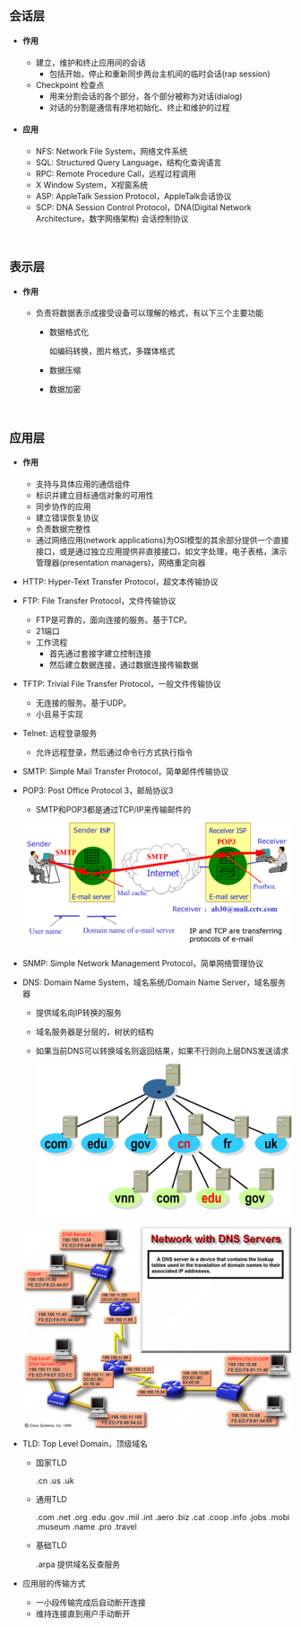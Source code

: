 ## 会话层

* #### 作用

  * 建立，维护和终止应用间的会话
    * 包括开始，停止和重新同步两台主机间的临时会话(rap session)
  * Checkpoint 检查点
    * 用来分割会话的各个部分，各个部分被称为对话(dialog)
    * 对话的分割是通信有序地初始化、终止和维护的过程

* #### 应用

  * NFS: Network File System，网络文件系统
  * SQL: Structured Query Language，结构化查询语言
  * RPC: Remote Procedure Call，远程过程调用
  * X Window System，X视窗系统
  * ASP: AppleTalk Session Protocol，AppleTalk会话协议
  * SCP: DNA Session Control Protocol，DNA(Digital Network Architecture，数字网络架构) 会话控制协议

  ​

## 表示层

* #### 作用

  * 负责将数据表示成接受设备可以理解的格式，有以下三个主要功能

    * 数据格式化

      如编码转换，图片格式，多媒体格式

    * 数据压缩

    * 数据加密

    ​

## 应用层

* #### 作用

  * 支持与具体应用的通信组件
  * 标识并建立目标通信对象的可用性
  * 同步协作的应用
  * 建立错误恢复协议
  * 负责数据完整性
  * 通过网络应用(network applications)为OSI模型的其余部分提供一个直接接口，或是通过独立应用提供非直接接口，如文字处理，电子表格，演示管理器(presentation managers)，网络重定向器

* HTTP: Hyper-Text Transfer Protocol，超文本传输协议

* FTP: File Transfer Protocol，文件传输协议

  * FTP是可靠的，面向连接的服务。基于TCP。
  * 21端口
  * 工作流程
    * 首先通过套接字建立控制连接
    * 然后建立数据连接，通过数据连接传输数据

* TFTP: Trivial File Transfer Protocol，一般文件传输协议

  * 无连接的服务。基于UDP。
  * 小且易于实现

* Telnet: 远程登录服务

  * 允许远程登录，然后通过命令行方式执行指令

* SMTP: Simple Mail Transfer Protocol，简单邮件传输协议

* POP3: Post Office Protocol 3，邮局协议3

  * SMTP和POP3都是通过TCP/IP来传输邮件的

  ![SMTP_POP](session_presentation_and_application_layer__smtp_pop.png)

* SNMP: Simple Network Management Protocol，简单网络管理协议

* DNS: Domain Name System，域名系统/Domain Name Server，域名服务器

  * 提供域名向IP转换的服务

  * 域名服务器是分层的，树状的结构

  * 如果当前DNS可以转换域名则返回结果，如果不行则向上层DNS发送请求

    ![DNS的结构](session_presentation_and_application_layer__dns.png)

  ![DNS的结构](session_presentation_and_application_layer__dns_2.png)

* TLD: Top Level Domain，顶级域名

  * 国家TLD

    .cn .us .uk

  * 通用TLD

    .com .net .org .edu .gov .mil .int .aero .biz .cat .coop .info .jobs .mobi .museum .name .pro .travel

  * 基础TLD

    .arpa 提供域名反查服务

* 应用层的传输方式

  * 一小段传输完成后自动断开连接
  * 维持连接直到用户手动断开